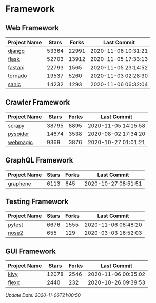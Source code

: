 # Framework

## Web Framework
| Project Name | Stars | Forks | Last Commit |
| ------------ | ----- | ----- | ----------- |
| [django](https://github.com/django/django) | 53364 | 22991 | 2020-11-06 10:31:21 |
| [flask](https://github.com/pallets/flask) | 52703 | 13912 | 2020-11-05 17:33:13 |
| [fastapi](https://github.com/tiangolo/fastapi) | 22793 | 1565 | 2020-11-05 23:14:52 |
| [tornado](https://github.com/tornadoweb/tornado) | 19537 | 5260 | 2020-11-03 02:28:30 |
| [sanic](https://github.com/huge-success/sanic) | 14232 | 1293 | 2020-11-06 06:32:04 |

## Crawler Framework
| Project Name | Stars | Forks | Last Commit |
| ------------ | ----- | ----- | ----------- |
| [scrapy](https://github.com/scrapy/scrapy) | 38795 | 8895 | 2020-11-05 14:15:58 |
| [pyspider](https://github.com/binux/pyspider) | 14674 | 3538 | 2020-08-02 17:34:20 |
| [webmagic](https://github.com/code4craft/webmagic) | 9369 | 3876 | 2020-10-27 01:01:21 |

## GraphQL Framework
| Project Name | Stars | Forks | Last Commit |
| ------------ | ----- | ----- | ----------- |
| [graphene](https://github.com/graphql-python/graphene) | 6113 | 645 | 2020-10-27 08:51:51 |

## Testing Framework
| Project Name | Stars | Forks | Last Commit |
| ------------ | ----- | ----- | ----------- |
| [pytest](https://github.com/pytest-dev/pytest) | 6676 | 1555 | 2020-11-06 08:48:20 |
| [nose2](https://github.com/nose-devs/nose2) | 655 | 129 | 2020-03-03 16:52:03 |

## GUI Framework
| Project Name | Stars | Forks | Last Commit |
| ------------ | ----- | ----- | ----------- |
| [kivy](https://github.com/kivy/kivy) | 12078 | 2546 | 2020-11-06 00:35:02 |
| [flexx](https://github.com/flexxui/flexx) | 2440 | 232 | 2020-10-26 09:39:53 |

*Update Date: 2020-11-06T21:00:50*